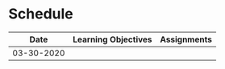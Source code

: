 # Schedule

|Date          | Learning Objectives        | Assignments |
|--------------|----------------------------|-------------|
| 03-30-2020   |                            |             |

